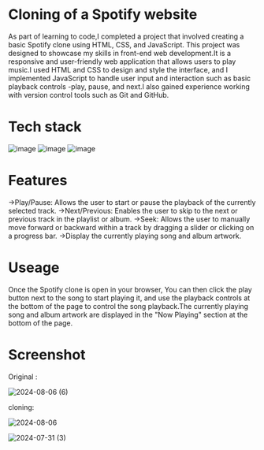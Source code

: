 # Cloning of a Spotify website
As part of learning to code,I completed a project that involved creating a basic Spotify clone using HTML, CSS, and JavaScript. This project was designed to showcase my skills in front-end web development.It is a responsive and user-friendly web application that allows users to play music.I used HTML and CSS to design and style the interface, and I implemented JavaScript to handle user input and interaction such as basic playback controls -play, pause, and next.I also gained experience working with version control tools such as Git and GitHub.

# Tech stack
![image](https://github.com/user-attachments/assets/9fd25e3a-40da-4112-9957-e7d0cc88a43a)   ![image](https://github.com/user-attachments/assets/68d98a8b-b141-4718-ba0d-62480deada5f)  ![image](https://github.com/user-attachments/assets/580138ef-952f-4308-96bd-c056d4e2a288)

# Features
->Play/Pause: Allows the user to start or pause the playback of the currently selected track.
->Next/Previous: Enables the user to skip to the next or previous track in the playlist or album.
->Seek: Allows the user to manually move forward or backward within a track by dragging a slider or clicking on a progress bar.
->Display the currently playing song and album artwork.

# Useage
Once the Spotify clone is open in your browser, You can then click the play button next to the song to start playing it, and use the playback controls at the bottom of the page to control the song playback.The currently playing song and album artwork are displayed in the "Now Playing" section at the bottom of the page.

# Screenshot
Original :

![2024-08-06 (6)](https://github.com/user-attachments/assets/a94f1a72-9ba1-4aee-bd71-add94e61e03c)

cloning:

![2024-08-06](https://github.com/user-attachments/assets/eb753561-a973-47cc-9fbd-c271311f8ecf)  

![2024-07-31 (3)](https://github.com/user-attachments/assets/d6079152-fa03-41b1-b579-26f340764389)

